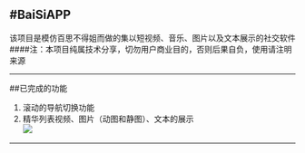 #BaiSiAPP
---
该项目是模仿百思不得姐而做的集以短视频、音乐、图片以及文本展示的社交软件
####注：本项目纯属技术分享，切勿用户商业目的，否则后果自负，使用请注明来源

---

##已完成的功能 
1. 滚动的导航切换功能
2. 精华列表视频、图片（动图和静图）、文本的展示  
![](https://github.com/ashen-zhao/baisiapp/blob/master/screenshots/164201714.gif)  


 
---
